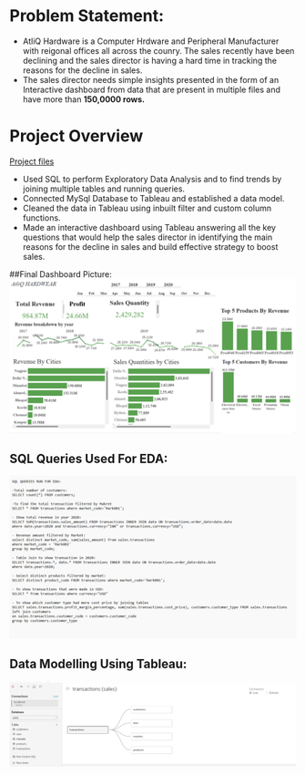 # Problem Statement:
* AtliQ Hardware is a Computer Hrdware and Peripheral Manufacturer with reigonal offices all across the counry. The sales recently have been declining and the sales director is having a hard time in tracking the reasons for the decline in sales.
* The sales director needs simple insights presented in the form of an Interactive dashboard from data that are present in multiple files and have more than **150,0000 rows.**

# Project Overview
[Project files](https://github.com/shoaibhub/KPMG_virtual_internship)
* Used SQL to perform Exploratory Data Analysis and to find trends by joining multiple tables and running queries.
* Connected MySql Database to Tableau and established a data model.
* Cleaned the data in Tableau using inbuilt filter and custom column functions.
* Made an interactive dashboard using Tableau answering all the key questions that would help the sales director in identifying the main reasons for the decline in sales and build effective strategy to boost sales.

##Final Dashboard Picture:
![](/Images/Final.Dashboard.png)

## SQL Queries Used For EDA:
![](/Images/SQL%20queries%20EDA.png)

## Data Modelling Using Tableau:
![](/Images/Data%20Model.png)
